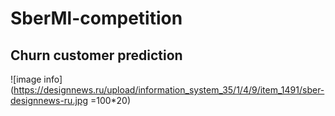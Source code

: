 # SberMl-competition
## Churn customer prediction

![image info](https://designnews.ru/upload/information_system_35/1/4/9/item_1491/sber-designnews-ru.jpg =100*20)
